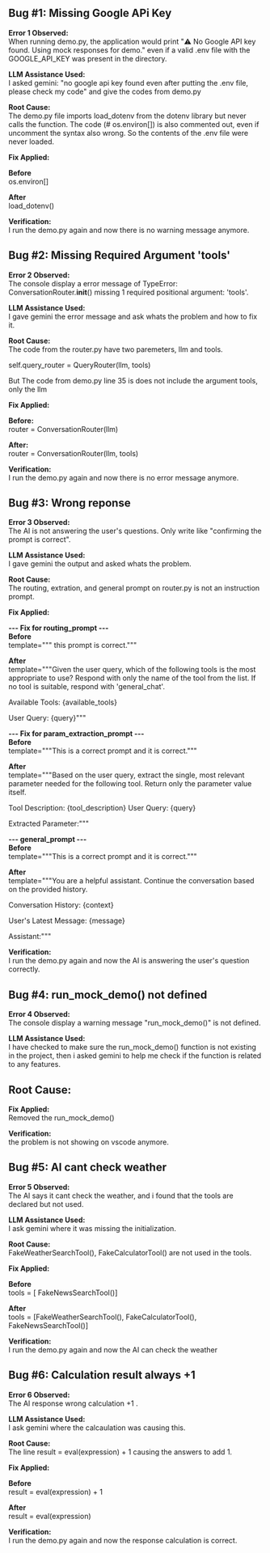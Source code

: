 ## Bug #1: Missing Google APi Key

**Error 1 Observed:**  
When running demo.py, the application would print "⚠️ No Google API key found. Using mock responses for demo." even if a valid .env file with the GOOGLE_API_KEY was present in the directory.

**LLM Assistance Used:**  
I asked gemini: "no google api key found even after putting the .env file, please check my code" and give the codes from demo.py

**Root Cause:**  
The demo.py file imports load_dotenv from the dotenv library but never calls the function. The code (# os.environ[]) is also commented out, even if uncomment the syntax also wrong. So the contents of the .env file were never loaded.

**Fix Applied:**  

**Before**  
os.environ[]

**After**  
load_dotenv()


**Verification:**  
I run the demo.py again and now there is no warning message anymore.


## Bug #2: Missing Required Argument 'tools'

**Error 2 Observed:**  
The console display a error message of TypeError: ConversationRouter.__init__() missing 1 required positional argument: 'tools'.

**LLM Assistance Used:**  
I gave gemini the error message and ask whats the problem and how to fix it.

**Root Cause:**  
The code from the router.py have two paremeters, llm and tools. 

self.query_router = QueryRouter(llm, tools) 

But The code from demo.py line 35 is does not include the argument tools, only the llm

**Fix Applied:**  

**Before:**  
router = ConversationRouter(llm)

**After:**  
router = ConversationRouter(llm, tools)


**Verification:**  
I run the demo.py again and now there is no error message anymore.


## Bug #3: Wrong reponse

**Error 3 Observed:**  
The AI is not answering the user's questions. Only write like "confirming the prompt is correct".

**LLM Assistance Used:**  
I gave gemini the output and asked whats the problem.

**Root Cause:**  
The routing, extration, and general prompt on router.py is not an instruction prompt.

**Fix Applied:**  

**--- Fix for routing_prompt ---**  
**Before**  
template=""" this prompt is correct."""

**After**  
template="""Given the user query, which of the following tools is the most appropriate to use? Respond with only the name of the tool from the list. If no tool is suitable, respond with 'general_chat'.

Available Tools:
{available_tools}

User Query: {query}"""


**--- Fix for param_extraction_prompt ---**  
**Before**  
template="""This is a correct prompt and it is correct."""

**After**  
template="""Based on the user query, extract the single, most relevant parameter needed for the following tool. Return only the parameter value itself.

Tool Description: {tool_description}
User Query: {query}

Extracted Parameter:"""


**--- general_prompt ---**  
**Before**  
template="""This is a correct prompt and it is correct."""

**After**  
template="""You are a helpful assistant. Continue the conversation based on the provided history.

Conversation History:
{context}

User's Latest Message: {message}

Assistant:"""


**Verification:**  
I run the demo.py again and now the AI is answering the user's question correctly.


## Bug #4: run_mock_demo() not defined

**Error 4 Observed:**  
The console display a warning message "run_mock_demo()" is not defined.

**LLM Assistance Used:**  
I have checked to make sure the run_mock_demo() function is not existing in the project, then i asked gemini to help me check if the function is related to any features.

**Root Cause:**  
-

**Fix Applied:**  
Removed the run_mock_demo()


**Verification:**  
the problem is not showing on vscode anymore.


## Bug #5: AI cant check weather

**Error 5 Observed:**  
The AI says it cant check the weather, and i found that the tools are declared but not used.

**LLM Assistance Used:**  
I ask gemini where it was missing the initialization.

**Root Cause:**  
FakeWeatherSearchTool(), FakeCalculatorTool() are not used in the tools.

**Fix Applied:**  

**Before**  
tools = [ FakeNewsSearchTool()]

**After**  
tools = [FakeWeatherSearchTool(), FakeCalculatorTool(), FakeNewsSearchTool()]


**Verification:**  
I run the demo.py again and now the AI can check the weather


## Bug #6: Calculation result always +1

**Error 6 Observed:**  
The AI response wrong calculation +1 .

**LLM Assistance Used:**  
I ask gemini where the calcaulation was causing this.

**Root Cause:**  
The line result = eval(expression) + 1 causing the answers to add 1.

**Fix Applied:**  

**Before**  
result = eval(expression) + 1

**After**  
result = eval(expression)


**Verification:**  
I run the demo.py again and now the response calculation is correct.